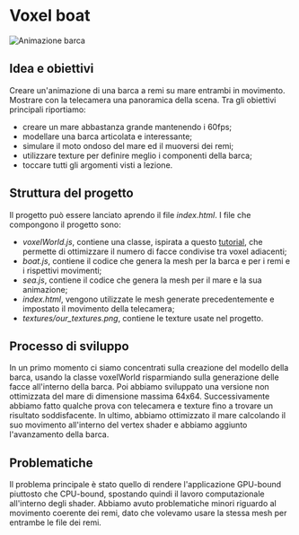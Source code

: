 # Voxel boat

![Animazione barca](VoxelBoat.gif)

## Idea e obiettivi
Creare un'animazione di una barca a remi su mare entrambi in movimento.
Mostrare con la telecamera una panoramica della scena.
Tra gli obiettivi principali riportiamo:
+ creare un mare abbastanza grande mantenendo i 60fps;
+ modellare una barca articolata e interessante;
+ simulare il moto ondoso del mare ed il muoversi dei remi;
+ utilizzare texture per definire meglio i componenti della barca;
+ toccare tutti gli argomenti visti a lezione.

## Struttura del progetto
Il progetto può essere lanciato aprendo il file *index.html*.
I file che compongono il progetto sono:
+ *voxelWorld.js*, contiene una classe, ispirata a questo [tutorial](https://threejsfundamentals.org/threejs/lessons/threejs-voxel-geometry.html), che permette di ottimizzare il numero di facce condivise tra voxel adiacenti;
+ *boat.js*, contiene il codice che genera la mesh per la barca e per i remi e i rispettivi movimenti;
+ *sea.js*, contiene il codice che genera la mesh per il mare e la sua animazione;
+ *index.html*, vengono utilizzate le mesh generate precedentemente e impostato il movimento della telecamera;
+ *textures/our_textures.png*, contiene le texture usate nel progetto.

## Processo di sviluppo
In un primo momento ci siamo concentrati sulla creazione del modello della barca, usando la classe voxelWorld risparmiando sulla generazione delle facce all'interno della barca. Poi abbiamo sviluppato una versione non ottimizzata del mare di dimensione massima 64x64. Successivamente abbiamo fatto qualche prova con telecamera e texture fino a trovare un risultato soddisfacente.
In ultimo, abbiamo ottimizzato il mare calcolando il suo movimento all'interno del vertex shader e abbiamo aggiunto l'avanzamento della barca.

## Problematiche
Il problema principale è stato quello di rendere l'applicazione GPU-bound piuttosto che CPU-bound, spostando quindi il lavoro computazionale all'interno degli shader. Abbiamo avuto problematiche minori riguardo al movimento coerente dei remi, dato che volevamo usare la stessa mesh per entrambe le file dei remi.
